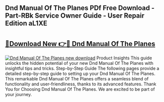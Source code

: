 ## Dnd Manual Of The Planes PDf Free Download - Part-RBk Service Owner Guide - User Repair Edition aL1XE

# <h2><a href="http://bc17909.oget.top/?id=Dnd+Manual+Of+The+Planes">🔗Download New 👉🔴 Dnd Manual Of The Planes</a></h2>

[![Dnd Manual Of The Planes new download](https://i.imgur.com/5g1atiW.png)](http://bc17909.oget.top/?id=Dnd+Manual+Of+The+Planes)
Product Insights This guide unlocks the hidden potential of your new Dnd Manual Of The Planes with insightful tips and tricks. Step-by-Step Guide The following pages provide a detailed step-by-step guide to setting up your Dnd Manual Of The Planes. This remarkable Dnd Manual Of The Planes offers a seamless blend of functionality and user-friendliness, thanks to its advanced features. Thank You for Choosing Dnd Manual Of The Planes. We are excited to be part of your journey.
